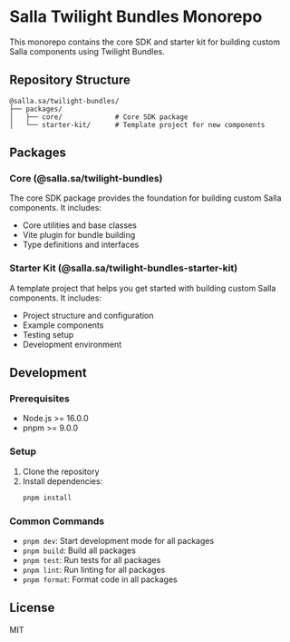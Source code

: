 # Salla Twilight Bundles Monorepo

This monorepo contains the core SDK and starter kit for building custom Salla components using Twilight Bundles.

## Repository Structure

```
@salla.sa/twilight-bundles/
├── packages/
│   ├── core/             # Core SDK package
│   └── starter-kit/      # Template project for new components
```

## Packages

### Core (@salla.sa/twilight-bundles)
The core SDK package provides the foundation for building custom Salla components. It includes:
- Core utilities and base classes
- Vite plugin for bundle building
- Type definitions and interfaces

### Starter Kit (@salla.sa/twilight-bundles-starter-kit)
A template project that helps you get started with building custom Salla components. It includes:
- Project structure and configuration
- Example components
- Testing setup
- Development environment

## Development

### Prerequisites
- Node.js >= 16.0.0
- pnpm >= 9.0.0

### Setup
1. Clone the repository
2. Install dependencies:
   ```bash
   pnpm install
   ```

### Common Commands
- `pnpm dev`: Start development mode for all packages
- `pnpm build`: Build all packages
- `pnpm test`: Run tests for all packages
- `pnpm lint`: Run linting for all packages
- `pnpm format`: Format code in all packages

## License
MIT
